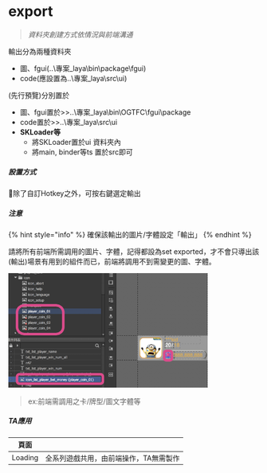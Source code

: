 # export

> _資料夾創建方式依情況與前端溝通_

輸出分為兩種資料夾

* 圖、fgui\(..\專案\_laya\bin\package\fgui\)
* code\(應設置為..\專案\_laya\src\ui\)

\(先行預覽\)分別置於

* 圖、fgui置於&gt;&gt;..\專案\_laya\bin\OGTFC\fgui\package
* code置於&gt;&gt;..\專案\_laya\src\ui
* **SKLoader等**
  * 將SKLoader置於ui 資料夾內
  * 將main, binder等ts 置於src即可

##### 設置方式

除了自訂Hotkey之外，可按右鍵選定輸出

##### 注意

{% hint style="info" %}
確保該輸出的圖片/字體設定「輸出」
{% endhint %}

請將所有前端所需調用的圖片、字體，記得都設為set exported，才不會只導出該\(輸出\)場景有用到的組件而已，前端將調用不到需變更的圖、字體。

![](.gitbook/assets/images_exported.png)

> ex:前端需調用之卡/牌型/圖文字體等

##### TA應用

| 頁面 |  |
| :---: | :--- |
| Loading | 全系列遊戲共用，由前端操作，TA無需製作 |


